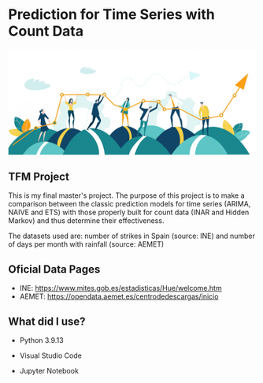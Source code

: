 # Prediction for Time Series with Count Data


<p align="center">

![imagen_readme.jpeg](./images/readme_image.jpeg)

</p>





## TFM Project


This is my final master's project. The purpose of this project is to make a comparison between the classic prediction models for time series (ARIMA, NAIVE and ETS) with those properly built for count data (INAR and Hidden Markov) and thus determine their effectiveness.

The datasets used are: number of strikes in Spain (source: INE) and number of days per month with rainfall (source: AEMET)


## Oficial Data Pages

- INE: https://www.mites.gob.es/estadisticas/Hue/welcome.htm
- AEMET: https://opendata.aemet.es/centrodedescargas/inicio


## What did I use?


- Python 3.9.13

- Visual Studio Code

- Jupyter Notebook



